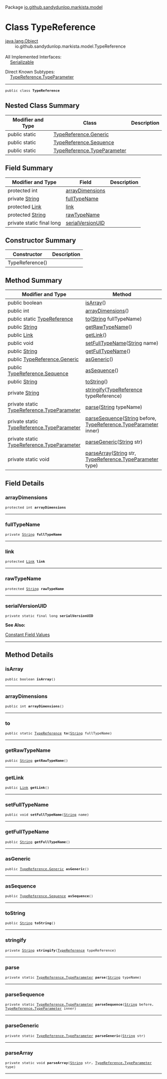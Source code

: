 Package [io.github.sandydunlop.markista.model](index.md)

# Class TypeReference
[java.lang.Object](https://docs.oracle.com/en/java/javase/24/docs/api/java.base/java/lang/Object.html)<br/>
        io.github.sandydunlop.markista.model.TypeReference<br/>
<br/>
All Implemented Interfaces:<br/>
    [Serializable](https://docs.oracle.com/en/java/javase/24/docs/api/java.base/java/io/Serializable.html)

Direct Known Subtypes:<br/>
    [TypeReference.TypeParameter](TypeReference.TypeParameter.md)


----

<span style="font-family: monospace; font-size: 80%;">public class __TypeReference__</span>


## Nested Class Summary

| Modifier and Type | Class                                                         | Description |
|-------------------|---------------------------------------------------------------|-------------|
| public static     | [TypeReference.Generic](TypeReference.Generic.md)             |             |
| public static     | [TypeReference.Sequence](TypeReference.Sequence.md)           |             |
| public static     | [TypeReference.TypeParameter](TypeReference.TypeParameter.md) |             |



## Field Summary

| Modifier and Type                                                                                      | Field                                 | Description |
|--------------------------------------------------------------------------------------------------------|---------------------------------------|-------------|
| protected int                                                                                          | [arrayDimensions](#arraydimensions)   |             |
| private [String](https://docs.oracle.com/en/java/javase/24/docs/api/java.base/java/lang/String.html)   | [fullTypeName](#fulltypename)         |             |
| protected [Link](Link.md)                                                                              | [link](#link)                         |             |
| protected [String](https://docs.oracle.com/en/java/javase/24/docs/api/java.base/java/lang/String.html) | [rawTypeName](#rawtypename)           |             |
| private static final long                                                                              | [serialVersionUID](#serialversionuid) |             |



## Constructor Summary

| Constructor     | Description |
|-----------------|-------------|
| TypeReference() |             |



## Method Summary

| Modifier and Type                                                                                    | Method                                                                                                                                                                                                    | Description |
|------------------------------------------------------------------------------------------------------|-----------------------------------------------------------------------------------------------------------------------------------------------------------------------------------------------------------|-------------|
| public boolean                                                                                       | [isArray](#isarray)()                                                                                                                                                                                     |             |
| public int                                                                                           | [arrayDimensions](#arraydimensions)()                                                                                                                                                                     |             |
| public static [TypeReference](TypeReference.md)                                                      | [to](#to)([String](https://docs.oracle.com/en/java/javase/24/docs/api/java.base/java/lang/String.html) fullTypeName)                                                                                      |             |
| public [String](https://docs.oracle.com/en/java/javase/24/docs/api/java.base/java/lang/String.html)  | [getRawTypeName](#getrawtypename)()                                                                                                                                                                       |             |
| public [Link](Link.md)                                                                               | [getLink](#getlink)()                                                                                                                                                                                     |             |
| public void                                                                                          | [setFullTypeName](#setfulltypename)([String](https://docs.oracle.com/en/java/javase/24/docs/api/java.base/java/lang/String.html) name)                                                                    |             |
| public [String](https://docs.oracle.com/en/java/javase/24/docs/api/java.base/java/lang/String.html)  | [getFullTypeName](#getfulltypename)()                                                                                                                                                                     |             |
| public [TypeReference.Generic](TypeReference.Generic.md)                                             | [asGeneric](#asgeneric)()                                                                                                                                                                                 |             |
| public [TypeReference.Sequence](TypeReference.Sequence.md)                                           | [asSequence](#assequence)()                                                                                                                                                                               |             |
| public [String](https://docs.oracle.com/en/java/javase/24/docs/api/java.base/java/lang/String.html)  | [toString](#tostring)()                                                                                                                                                                                   |             |
| private [String](https://docs.oracle.com/en/java/javase/24/docs/api/java.base/java/lang/String.html) | [stringify](#stringify)([TypeReference](TypeReference.md) typeReference)                                                                                                                                  |             |
| private static [TypeReference.TypeParameter](TypeReference.TypeParameter.md)                         | [parse](#parse)([String](https://docs.oracle.com/en/java/javase/24/docs/api/java.base/java/lang/String.html) typeName)                                                                                    |             |
| private static [TypeReference.TypeParameter](TypeReference.TypeParameter.md)                         | [parseSequence](#parsesequence)([String](https://docs.oracle.com/en/java/javase/24/docs/api/java.base/java/lang/String.html) before, [TypeReference.TypeParameter](TypeReference.TypeParameter.md) inner) |             |
| private static [TypeReference.TypeParameter](TypeReference.TypeParameter.md)                         | [parseGeneric](#parsegeneric)([String](https://docs.oracle.com/en/java/javase/24/docs/api/java.base/java/lang/String.html) str)                                                                           |             |
| private static void                                                                                  | [parseArray](#parsearray)([String](https://docs.oracle.com/en/java/javase/24/docs/api/java.base/java/lang/String.html) str, [TypeReference.TypeParameter](TypeReference.TypeParameter.md) type)           |             |



## Field Details

### arrayDimensions

<span style="font-family: monospace; font-size: 80%;">protected int __arrayDimensions__</span>




---

### fullTypeName

<span style="font-family: monospace; font-size: 80%;">private [String](https://docs.oracle.com/en/java/javase/24/docs/api/java.base/java/lang/String.html) __fullTypeName__</span>




---

### link

<span style="font-family: monospace; font-size: 80%;">protected [Link](Link.md) __link__</span>




---

### rawTypeName

<span style="font-family: monospace; font-size: 80%;">protected [String](https://docs.oracle.com/en/java/javase/24/docs/api/java.base/java/lang/String.html) __rawTypeName__</span>




---

### serialVersionUID

<span style="font-family: monospace; font-size: 80%;">private static final long __serialVersionUID__</span>



**See Also:**


[Constant Field Values](../constant-values.md)



---


## Method Details

### isArray

<span style="font-family: monospace; font-size: 80%;">public boolean __isArray__()</span>




---

### arrayDimensions

<span style="font-family: monospace; font-size: 80%;">public int __arrayDimensions__()</span>




---

### to

<span style="font-family: monospace; font-size: 80%;">public static [TypeReference](TypeReference.md) __to__([String](https://docs.oracle.com/en/java/javase/24/docs/api/java.base/java/lang/String.html) fullTypeName)</span>




---

### getRawTypeName

<span style="font-family: monospace; font-size: 80%;">public [String](https://docs.oracle.com/en/java/javase/24/docs/api/java.base/java/lang/String.html) __getRawTypeName__()</span>




---

### getLink

<span style="font-family: monospace; font-size: 80%;">public [Link](Link.md) __getLink__()</span>




---

### setFullTypeName

<span style="font-family: monospace; font-size: 80%;">public void __setFullTypeName__([String](https://docs.oracle.com/en/java/javase/24/docs/api/java.base/java/lang/String.html) name)</span>




---

### getFullTypeName

<span style="font-family: monospace; font-size: 80%;">public [String](https://docs.oracle.com/en/java/javase/24/docs/api/java.base/java/lang/String.html) __getFullTypeName__()</span>




---

### asGeneric

<span style="font-family: monospace; font-size: 80%;">public [TypeReference.Generic](TypeReference.Generic.md) __asGeneric__()</span>




---

### asSequence

<span style="font-family: monospace; font-size: 80%;">public [TypeReference.Sequence](TypeReference.Sequence.md) __asSequence__()</span>




---

### toString

<span style="font-family: monospace; font-size: 80%;">public [String](https://docs.oracle.com/en/java/javase/24/docs/api/java.base/java/lang/String.html) __toString__()</span>




---

### stringify

<span style="font-family: monospace; font-size: 80%;">private [String](https://docs.oracle.com/en/java/javase/24/docs/api/java.base/java/lang/String.html) __stringify__([TypeReference](TypeReference.md) typeReference)</span>




---

### parse

<span style="font-family: monospace; font-size: 80%;">private static [TypeReference.TypeParameter](TypeReference.TypeParameter.md) __parse__([String](https://docs.oracle.com/en/java/javase/24/docs/api/java.base/java/lang/String.html) typeName)</span>




---

### parseSequence

<span style="font-family: monospace; font-size: 80%;">private static [TypeReference.TypeParameter](TypeReference.TypeParameter.md) __parseSequence__([String](https://docs.oracle.com/en/java/javase/24/docs/api/java.base/java/lang/String.html) before, [TypeReference.TypeParameter](TypeReference.TypeParameter.md) inner)</span>




---

### parseGeneric

<span style="font-family: monospace; font-size: 80%;">private static [TypeReference.TypeParameter](TypeReference.TypeParameter.md) __parseGeneric__([String](https://docs.oracle.com/en/java/javase/24/docs/api/java.base/java/lang/String.html) str)</span>




---

### parseArray

<span style="font-family: monospace; font-size: 80%;">private static void __parseArray__([String](https://docs.oracle.com/en/java/javase/24/docs/api/java.base/java/lang/String.html) str, [TypeReference.TypeParameter](TypeReference.TypeParameter.md) type)</span>




---

